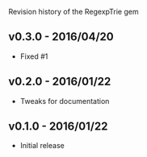 Revision history of the RegexpTrie gem

## v0.3.0 - 2016/04/20

- Fixed #1

## v0.2.0 - 2016/01/22

- Tweaks for documentation

## v0.1.0 - 2016/01/22

- Initial release
